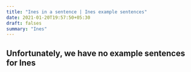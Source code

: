 ```yaml
---
title: "Ines in a sentence | Ines example sentences"
date: 2021-01-20T19:57:50+05:30
draft: falses
summary: "Ines"
---
```

## Unfortunately, we have no example sentences for Ines                 
